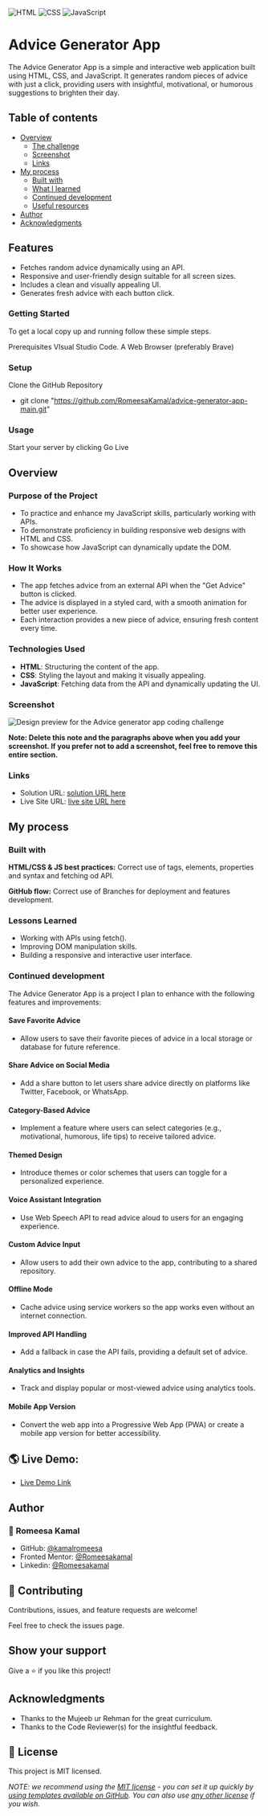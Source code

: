 ![HTML](https://img.shields.io/badge/-HTML-orange) ![CSS](https://img.shields.io/badge/-CSS-blue) ![JavaScript](https://img.shields.io/badge/-JavaScript-yellow)

# Advice Generator App

The Advice Generator App is a simple and interactive web application built using HTML, CSS, and JavaScript. It generates random pieces of advice with just a click, providing users with insightful, motivational, or humorous suggestions to brighten their day. 

## Table of contents

- [Overview](#overview)
  - [The challenge](#the-challenge)
  - [Screenshot](#screenshot)
  - [Links](#links)
- [My process](#my-process)
  - [Built with](#built-with)
  - [What I learned](#what-i-learned)
  - [Continued development](#continued-development)
  - [Useful resources](#useful-resources)
- [Author](#author)
- [Acknowledgments](#acknowledgments)

## Features

- Fetches random advice dynamically using an API.
- Responsive and user-friendly design suitable for all screen sizes.
- Includes a clean and visually appealing UI.
- Generates fresh advice with each button click.

### Getting Started

To get a local copy up and running follow these simple steps.

Prerequisites
VIsual Studio Code.
A Web Browser (preferably Brave)

### Setup

Clone the GitHub Repository

- git clone "https://github.com/RomeesaKamal/advice-generator-app-main.git"

### Usage

Start your server by clicking Go Live

## Overview

### Purpose of the Project

- To practice and enhance my JavaScript skills, particularly working with APIs.
- To demonstrate proficiency in building responsive web designs with HTML and CSS.
- To showcase how JavaScript can dynamically update the DOM.

### How It Works

- The app fetches advice from an external API when the "Get Advice" button is clicked.
- The advice is displayed in a styled card, with a smooth animation for better user experience.
- Each interaction provides a new piece of advice, ensuring fresh content every time.

### Technologies Used

- **HTML**: Structuring the content of the app.
- **CSS**: Styling the layout and making it visually appealing.
- **JavaScript**: Fetching data from the API and dynamically updating the UI.



### Screenshot

![Design preview for the Advice generator app coding challenge](./design/desktop-preview.jpg)


**Note: Delete this note and the paragraphs above when you add your screenshot. If you prefer not to add a screenshot, feel free to remove this entire section.**

### Links

- Solution URL: [ solution URL here](https://github.com/RomeesaKamal/advice-generator-app-main)
- Live Site URL: [ live site URL here](https://romeesakamal.github.io/advice-generator-app-main/)

## My process

### Built with


**HTML/CSS & JS best practices:** Correct use of tags, elements, properties and syntax and fetching od API.

**GitHub flow:** Correct use of Branches for deployment and features development.

### Lessons Learned
- Working with APIs using fetch().
- Improving DOM manipulation skills.
- Building a responsive and interactive user interface.


### Continued development

The Advice Generator App is a project I plan to enhance with the following features and improvements:

#### Save Favorite Advice
- Allow users to save their favorite pieces of advice in a local storage or database for future reference.

#### Share Advice on Social Media
- Add a share button to let users share advice directly on platforms like Twitter, Facebook, or WhatsApp.

#### Category-Based Advice
- Implement a feature where users can select categories (e.g., motivational, humorous, life tips) to receive tailored advice.

#### Themed Design
- Introduce themes or color schemes that users can toggle for a personalized experience.

#### Voice Assistant Integration
- Use Web Speech API to read advice aloud to users for an engaging experience.

#### Custom Advice Input
- Allow users to add their own advice to the app, contributing to a shared repository.

#### Offline Mode
- Cache advice using service workers so the app works even without an internet connection.

#### Improved API Handling
- Add a fallback in case the API fails, providing a default set of advice.

#### Analytics and Insights
- Track and display popular or most-viewed advice using analytics tools.

#### Mobile App Version
- Convert the web app into a Progressive Web App (PWA) or create a mobile app version for better accessibility.



## 🌎 Live Demo:

- [Live Demo Link](romeesakamal.github.io/advice-generator-app-main/)


## Author

### 👤 **Romeesa Kamal**

- GitHub: [@kamalromeesa](https://github.com/RomeesaKamal/)
- Fronted Mentor: [@Romeesakamal](https://www.frontendmentor.io/profile/RomeesaKamal)
- Linkedin: [@Romeesakamal](https://www.linkedin.com/in/romeesa-kamal-7864b8342/)

## 🤝 Contributing

Contributions, issues, and feature requests are welcome!

Feel free to check the issues page.

## Show your support

Give a ⭐️ if you like this project!

## Acknowledgments

- Thanks to the Mujeeb ur Rehman for the great curriculum.
- Thanks to the Code Reviewer(s) for the insightful feedback.

## 📝 License

This project is MIT licensed.

_NOTE: we recommend using the [MIT license](https://choosealicense.com/licenses/mit/) - you can set it up quickly by [using templates available on GitHub](https://docs.github.com/en/communities/setting-up-your-project-for-healthy-contributions/adding-a-license-to-a-repository). You can also use [any other license](https://choosealicense.com/licenses/) if you wish._
